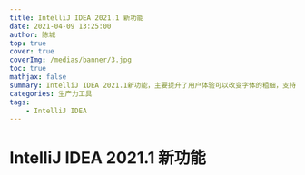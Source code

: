 ```yaml
---
title: IntelliJ IDEA 2021.1 新功能
date: 2021-04-09 13:25:00
author: 陈城
top: true
cover: true
coverImg: /medias/banner/3.jpg
toc: true
mathjax: false
summary: IntelliJ IDEA 2021.1新功能，主要提升了用户体验可以改变字体的粗细，支持html实时预览，与windows系统同步对比度；增加了代码审查，共同协作功能；增加了git commit message template；新增了可视化的性能分析器，支持了Java16新语法特性；改进了HTTP客户端，增加了SSL支持；增强了数据库访问工具，使操作更加简便，并且支持了sql模板。
categories: 生产力工具
tags:
    - IntelliJ IDEA
---
```


# IntelliJ IDEA 2021.1 新功能

